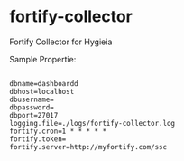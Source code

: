 fortify-collector
=================

Fortify Collector for Hygieia


Sample Propertie:

<code>
dbname=dashboardd
dbhost=localhost
dbusername=
dbpassword=
dbport=27017
logging.file=./logs/fortify-collector.log
fortify.cron=1 * * * * *
fortify.token=<token generated in Fortify>
fortify.server=http://myfortify.com/ssc
<code>
